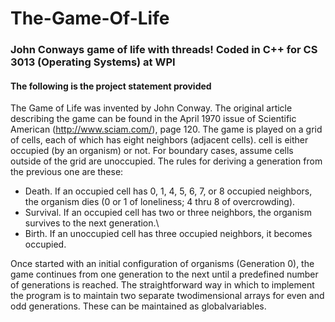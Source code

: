 # The-Game-Of-Life
### John Conways game of life with threads! Coded in C++ for CS 3013 (Operating Systems) at WPI
  
  
#### The following is the project statement provided
The Game of Life was invented by John Conway. The original article describing the game can
be found in the April 1970 issue of Scientific American (http://www.sciam.com/), page
120. The game is played on a grid of cells, each of which has eight neighbors (adjacent cells).
cell is either occupied (by an organism) or not. For boundary cases, assume cells outside of the
grid are unoccupied. The rules for deriving a generation from the previous one are these:

- Death. If an occupied cell has 0, 1, 4, 5, 6, 7, or 8 occupied neighbors, the organism dies (0
or 1 of loneliness; 4 thru 8 of overcrowding).
- Survival. If an occupied cell has two or three neighbors, the organism survives to the next
generation.\
- Birth. If an unoccupied cell has three occupied neighbors, it becomes occupied.

Once started with an initial configuration of organisms (Generation 0), the game continues
from one generation to the next until a predefined number of generations is reached.
The straightforward way in which to implement the program is to maintain two separate twodimensional arrays for even and odd generations. These can be maintained as globalvariables.
